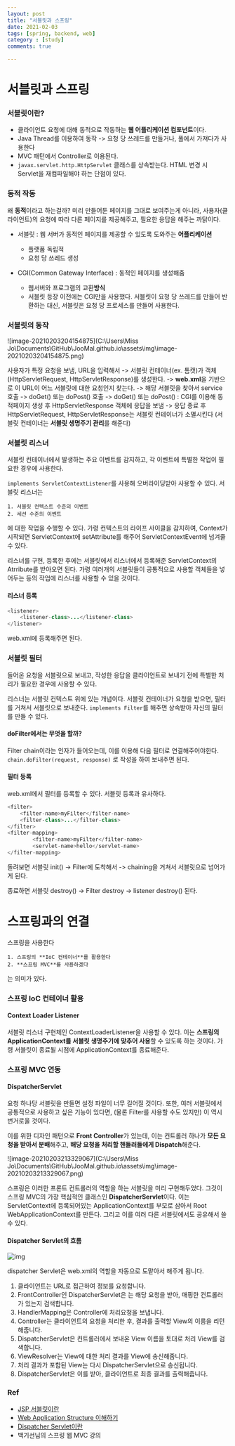 ```yaml
---
layout: post
title: "서블릿과 스프링"
date: 2021-02-03
tags: [spring, backend, web]
category : [study]
comments: true

---
```




# 서블릿과 스프링



### 서블릿이란?

- 클라이언트 요청에 대해 동적으로 작동하는 **웹 어플리케이션 컴포넌트**이다.
- Java Thread를 이용하여 동작 -> 요청 당 쓰레드를 만들거나, 풀에서 가져다가 사용한다
- MVC 패턴에서 Controller로 이용된다.
- `javax.servlet.http.HttpServlet` 클래스를 상속받는다. HTML 변경 시 Servlet을 재컴파일해야 하는 단점이 있다.

### 동적 작동

왜 **동적**이라고 하는걸까? 미리 만들어둔 페이지를 그대로 보여주는게 아니라, 사용자(클라이언트)의 요청에 따라 다른 페이지를 제공해주고, 필요한 응답을 해주는 까닭이다.

- 서블릿 : 웹 서버가 동적인 페이지를 제공할 수 있도록 도와주는 **어플리케이션**
	- 플랫폼 독립적
    - 요청 당 쓰레드 생성
  
- CGI(Common Gateway Interface) : 동적인 페이지를 생성해줌
	- 웹서버와 프로그램의 교환**방식**
	- 서블릿 등장 이전에는 CGI만을 사용했다. 서블릿이 요청 당 쓰레드를 만들어 반환하는 대신, 서블릿은 요청 당 프로세스를 만들어 사용한다.

### 서블릿의 동작

![image-20210203204154875](C:\Users\Miss Jo\Documents\GitHub\JooMal.github.io\assets\img\image-20210203204154875.png)

사용자가 특정 요청을 보냄, URL을 입력해서
-> 서블릿 컨테이너(ex. 톰캣)가 객체(HttpServletRequest, HttpServletResponse)를 생성한다.
-> **web.xml**을 기반으로 이 URL이 어느 서블릿에 대한 요청인지 찾는다. 
-> 해당 서블릿을 찾아서 service 호출 -> doGet() 또는 doPost() 호출
-> doGet() 또는 doPost() : CGI를 이용해 동적페이지 생성 후 HttpServletResponse 객체에 응답을 보냄
-> 응답 종료 후 HttpServletRequest, HttpServletResponse는 서블릿 컨테이너가 소멸시킨다 (서블릿 컨테이너는 **서블릿 생명주기 관리**를 해준다)



### 서블릿 리스너

서블릿 컨테이너에서 발생하는 주요 이벤트를 감지하고, 각 이벤트에 특별한 작업이 필요한 경우에 사용한다.

`implements ServletContextListener`를 사용해 오버라이딩받아 사용할 수 있다. 서블릿 리스너는

	1. 서블릿 컨텍스트 수준의 이벤트
 	2. 세션 수준의 이벤트

에 대한 작업을 수행할 수 있다. 가령 컨텍스트의 라이프 사이클을 감지하여, Context가 시작되면 ServletContext에 setAttribute를 해주어 ServletContextEvent에 넘겨줄 수 있다.

리스너를 구현, 등록한 후에는 서블릿에서 리스너에서 등록해준 ServletContext의 Atrribute를 받아오면 된다. 가령 여러개의 서블릿들이 공통적으로 사용할 객체들을 넣어두는 등의 작업에 리스너를 사용할 수 있을 것이다.



#### 리스너 등록

```java
<listener>
    <listener-class>...</listener-class>
</listener>
```

web.xml에 등록해주면 된다.



### 서블릿 필터

들어온 요청을 서블릿으로 보내고, 작성한 응답을 클라이언트로 보내기 전에 특별한 처리가 필요한 경우에 사용할 수 있다.

리스너는 서블릿 컨텍스트 위에 있는 개념이다. 서블릿 컨테이너가 요청을 받으면, 필터를 거쳐서 서블릿으로 보내준다. `implements Filter`를 해주면 상속받아 자신의 필터를 만들 수 있다.

#### doFilter에서는 무엇을 할까? 

Filter chain이라는 인자가 들어오는데, 이를 이용해 다음 필터로 연결해주어야한다. `chain.doFilter(request, response)` 로 작성을 하여 보내주면 된다.

#### 필터 등록

web.xml에서 필터를 등록할 수 있다. 서블릿 등록과 유사하다.

```java
<filter>
    <filter-name>myFilter</filter-name>
    <filter-class>...</filter-class>
</filter>
<filter-mapping>
        <filter-name>myFilter</filter-name>
        <servlet-name>hello</servlet-name>
</filter-mapping>
```

돌려보면 서블릿 init() -> Filter에 도착해서 -> chaining을 거쳐서 서블릿으로 넘어가게 된다.

종료하면 서블릿 destroy() -> Filter destroy -> listener destroy() 된다.



# 스프링과의 연결

스프링을 사용한다

	1. 스프링의 **IoC 컨테이너**를 활용한다
 	2. **스프링 MVC**를 사용하겠다

는 의미가 있다.



### 스프링 IoC 컨테이너 활용

#### Context Loader Listener

서블릿 리스너 구현체인 ContextLoaderListener을 사용할 수 있다. 이는 **스프링의 ApplicationContext를 서블릿 생명주기에 맞추어 사용**할 수 있도록 하는 것이다. 가령 서블릿이 종료될 시점에 ApplicationContext를 종료해준다.



### 스프링 MVC 연동

#### DispatcherServlet

요청 하나당 서블릿을 만들면 설정 파일이 너무 길어질 것이다. 또한, 여러 서블릿에서 공통적으로 사용하고 싶은 기능이 있다면, (물론 Filter를 사용할 수도 있지만) 이 역시 번거로울 것이다.

이를 위한 디자인 패턴으로 **Front Controller**가 있는데, 이는 컨트롤러 하나가 **모든 요청을 받아서 분배**해주고, **해당 요청을 처리할 핸들러들에게 Dispatch**해준다.

![image-20210203213329067](C:\Users\Miss Jo\Documents\GitHub\JooMal.github.io\assets\img\image-20210203213329067.png)

스프링은 이러한 프론트 컨트롤러의 역할을 하는 서블릿을 미리 구현해두었다. 그것이 스프링 MVC의 가장 핵심적인 클래스인 **DispatcherServlet**이다. 이는 ServletContext에 등록되어있는 ApplicationContext를 부모로 삼아서 Root WebApplicationContext를 만든다. 그리고 이를 여러 다른 서블릿에서도 공유해서 쓸 수 있다.



#### Dispatcher Servlet의 흐름

![img](https://blog.kakaocdn.net/dn/MRXX3/btqK7014LOZ/wMKgG9RVkdZR7Ag5nD4wh0/img.png)

dispatcher Servlet은 web.xml의 역할을 자동으로 도맡아서 해주게 됩니다.

1. 클라이언트는 URL로 접근하여 정보를 요청합니다.
2. FrontController인 DispatcherServlet은 는 해당 요청을 받아, 매핑한 컨트롤러가 있는지 검색합니다.
3. HandlerMapping은 Controller에 처리요청을 보냅니다.
4. Controller는 클라이언트의 요청을 처리한 후, 결과를 출력할 View의 이름을 리턴해줍니다.
5. DispatcherServlet은 컨트롤러에서 보내온 View 이름을 토대로 처리 View를 검색합니다.
6. ViewResolver는 View에 대한 처리 결과를 View에 송신해줍니다.
7. 처리 결과가 포함된 View는 다시 DispatcherServlet으로 송신됩니다.
8. DispatcherServlet은 이를 받아, 클라이언트로 최종 결과를 출력해줍니다.



### Ref

- [JSP 서블릿이란](https://mangkyu.tistory.com/14)
- [Web Application Structure 이해하기](https://gmlwjd9405.github.io/2018/10/29/web-application-structure.html)
- [Dispatcher Servlet이란](https://mangkyu.tistory.com/18)
- 백기선님의 스프링 웹 MVC 강의